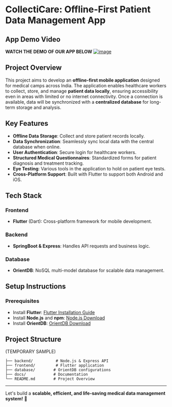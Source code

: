 # **CollectiCare: Offline-First Patient Data Management App**

## **App Demo Video**

**WATCH THE DEMO OF OUR APP BELOW**
[![image](https://github.com/user-attachments/assets/e3b61e10-1d14-4a33-b4d4-2216e9dfd52f)](https://drive.google.com/file/d/1CMSarugymdLYJsyPiqWXG8AMfC8DJ58u/view?usp=sharing)


## **Project Overview**
This project aims to develop an **offline-first mobile application** designed for medical camps across India. The application enables healthcare workers to collect, store, and manage **patient data locally**, ensuring accessibility even in areas with limited or no internet connectivity. Once a connection is available, data will be synchronized with a **centralized database** for long-term storage and analysis.

## **Key Features**
- **Offline Data Storage**: Collect and store patient records locally.
- **Data Synchronization**: Seamlessly sync local data with the central database when online.
- **User Authentication**: Secure login for healthcare workers.
- **Structured Medical Questionnaires**: Standardized forms for patient diagnosis and treatment tracking.
- **Eye Testing**: Various tools in the application to hold on patient eye tests.
- **Cross-Platform Support**: Built with Flutter to support both Android and iOS.

## **Tech Stack**
### **Frontend**
- **Flutter** (Dart): Cross-platform framework for mobile development.

### **Backend**
- **SpringBoot & Express**: Handles API requests and business logic.

### **Database**
- **OrientDB**: NoSQL multi-model database for scalable data management.

## **Setup Instructions**
### **Prerequisites**
- Install **Flutter**: [Flutter Installation Guide](https://flutter.dev/docs/get-started/install)
- Install **Node.js** and **npm**: [Node.js Download](https://nodejs.org/)
- Install **OrientDB**: [OrientDB Download](https://orientdb.org/download/)

## **Project Structure** 
(TEMPORARY SAMPLE)
```
├── backend/          # Node.js & Express API
├── frontend/         # Flutter application
├── database/        # OrientDB configurations
├── docs/            # Documentation
└── README.md        # Project Overview
```

---
Let's build a **scalable, efficient, and life-saving medical data management system!** 🚀

